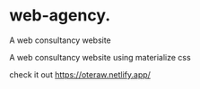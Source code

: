 # web-agency.
A web consultancy website


A web consultancy website using materialize css 

check it out https://oteraw.netlify.app/
